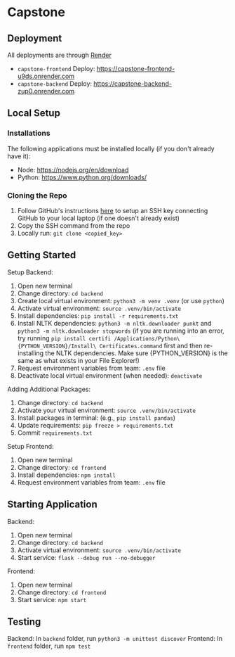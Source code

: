# Capstone

## Deployment
All deployments are through [Render](https://dashboard.render.com/)
- `capstone-frontend` Deploy: https://capstone-frontend-u9ds.onrender.com
- `capstone-backend` Deploy: https://capstone-backend-zup0.onrender.com

## Local Setup

### Installations
The following applications must be installed locally (if you don't already have it):
- Node: https://nodejs.org/en/download
- Python: https://www.python.org/downloads/

### Cloning the Repo
1. Follow GitHub's instructions [here](https://docs.github.com/en/authentication/connecting-to-github-with-ssh/generating-a-new-ssh-key-and-adding-it-to-the-ssh-agent) to setup an SSH key connecting GitHub to your local laptop (if one doesn't already exist)
2. Copy the SSH command from the repo
3. Locally run: `git clone <copied_key>`

## Getting Started

Setup Backend:
1. Open new terminal
2. Change directory: `cd backend`
3. Create local virtual environment: `python3 -m venv .venv` (or use `python`)
4. Activate virtual environment: `source .venv/bin/activate`
5. Install dependencies: `pip install -r requirements.txt`
6. Install NLTK dependencies: `python3 -m nltk.downloader punkt` and `python3 -m nltk.downloader stopwords` (if you are running into an error, try running `pip install certifi /Applications/Python\ {PYTHON_VERSION}/Install\ Certificates.command` first and then re-installing the NLTK dependencies. Make sure {PYTHON_VERSION} is the same as what exists in your File Explorer!)
7. Request environment variables from team: `.env` file
8. Deactivate local virtual environment (when needed): `deactivate`

Adding Additional Packages:
1. Change directory: `cd backend`
2. Activate your virtual environment: `source .venv/bin/activate`
3. Install packages in terminal: (e.g., `pip install pandas`)
4. Update requirements: `pip freeze > requirements.txt`
5. Commit `requirements.txt`

Setup Frontend:
1. Open new terminal
2. Change directory: `cd frontend`
3. Install dependencies: `npm install`
4. Request environment variables from team: `.env` file

## Starting Application

Backend:
1. Open new terminal
2. Change directory: `cd backend`
3. Activate virtual environment: `source .venv/bin/activate`
4. Start service: `flask --debug run --no-debugger`

Frontend:
1. Open new terminal
2. Change directory: `cd frontend`
3. Start service: `npm start`

## Testing

Backend: In `backend` folder, run `python3 -m unittest discover`
Frontend: In `frontend` folder, run `npm test`
